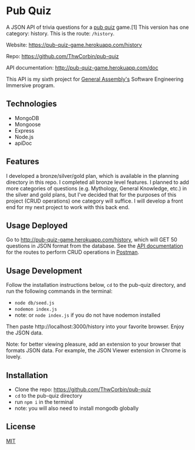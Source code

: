 # Pub Quiz

A JSON API of trivia questions for a [pub quiz](https://chambers.co.uk/search/?query=pub+quiz&title=21st, "Chambers definition of pub quiz") game.[1] This version has one category: history. This is the route: `/history`.

Website: https://pub-quiz-game.herokuapp.com/history

Repo: https://github.com/ThwCorbin/pub-quiz

API documentation: http://pub-quiz-game.herokuapp.com/doc

This API is my sixth project for [General Assembly's](https://generalassemb.ly/ "General Assembly homepage") Software Engineering Immersive program.

## Technologies

- MongoDB
- Mongoose
- Express
- Node.js
- apiDoc

## Features

I developed a bronze/silver/gold plan, which is available in the planning directory in this repo. I completed all bronze level features. I planned to add more categories of questions (e.g. Mythology, General Knowledge, etc.) in the silver and gold plans, but I've decided that for the purposes of this project (CRUD operations) one category will suffice. I will develop a front end for my next project to work with this back end.

## Usage Deployed

Go to http://pub-quiz-game.herokuapp.com/history, which will GET 50 questions in JSON format from the database. See the [API documentation](http://pub-quiz-game.herokuapp.com/doc "Pub Quiz API documentation") for the routes to perform CRUD operations in [Postman](https://www.postman.com/ "A collaboration platform for API development.").

## Usage Development

Follow the installation instructions below, `cd` to the pub-quiz directory, and run the following commands in the terminal:

- `node db/seed.js`
- `nodemon index.js`
- note: or `node index.js` if you do not have nodemon installed

Then paste http://localhost:3000/history into your favorite browser. Enjoy the JSON data.

Note: for better viewing pleasure, add an extension to your browser that formats JSON data. For example, the JSON Viewer extension in Chrome is lovely.

## Installation

- Clone the repo: https://github.com/ThwCorbin/pub-quiz
- `cd` to the pub-quiz directory
- run `npm i` in the terminal
- note: you will also need to install mongodb globally

## License

[MIT](LICENSE.txt "MIT License text file")
